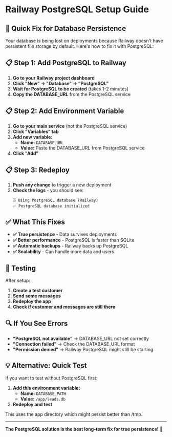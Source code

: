 # Railway PostgreSQL Setup Guide

## 🚀 **Quick Fix for Database Persistence**

Your database is being lost on deployments because Railway doesn't have persistent file storage by default. Here's how to fix it with PostgreSQL:

## 📋 **Step 1: Add PostgreSQL to Railway**

1. **Go to your Railway project dashboard**
2. **Click "New" → "Database" → "PostgreSQL"**
3. **Wait for PostgreSQL to be created** (takes 1-2 minutes)
4. **Copy the DATABASE_URL** from the PostgreSQL service

## 📋 **Step 2: Add Environment Variable**

1. **Go to your main service** (not the PostgreSQL service)
2. **Click "Variables" tab**
3. **Add new variable:**
   - **Name:** `DATABASE_URL`
   - **Value:** Paste the DATABASE_URL from PostgreSQL service
4. **Click "Add"**

## 📋 **Step 3: Redeploy**

1. **Push any change** to trigger a new deployment
2. **Check the logs** - you should see:
   ```
   🗄️ Using PostgreSQL database (Railway)
   ✅ PostgreSQL database initialized
   ```

## ✅ **What This Fixes**

- **✅ True persistence** - Data survives deployments
- **✅ Better performance** - PostgreSQL is faster than SQLite
- **✅ Automatic backups** - Railway backs up PostgreSQL
- **✅ Scalability** - Can handle more data and users

## 🧪 **Testing**

After setup:
1. **Create a test customer**
2. **Send some messages**
3. **Redeploy the app**
4. **Check if customer and messages are still there**

## 🔍 **If You See Errors**

- **"PostgreSQL not available"** → DATABASE_URL not set correctly
- **"Connection failed"** → Check the DATABASE_URL format
- **"Permission denied"** → Railway PostgreSQL might still be starting

## 💡 **Alternative: Quick Test**

If you want to test without PostgreSQL first:
1. **Add this environment variable:**
   - **Name:** `DATABASE_PATH`
   - **Value:** `/app/leads.db`
2. **Redeploy and test**

This uses the app directory which might persist better than /tmp.

---

**The PostgreSQL solution is the best long-term fix for true persistence!** 🎯
